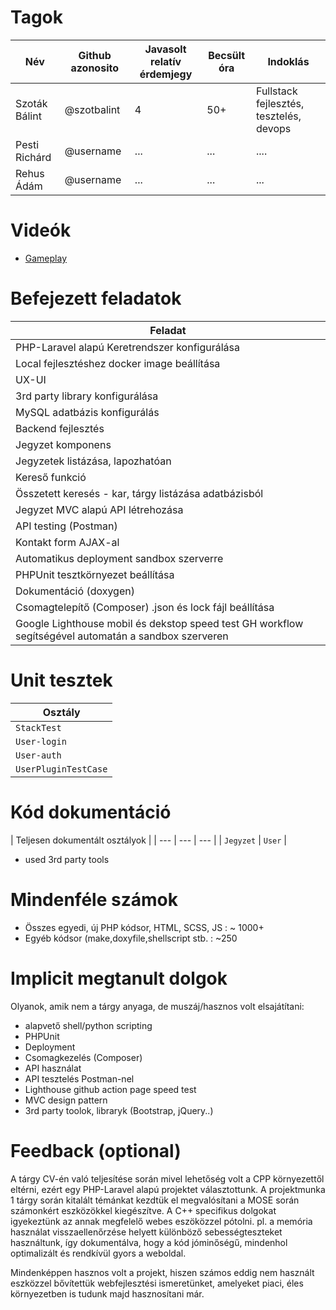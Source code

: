 # Tagok

| Név | Github azonosito  | Javasolt relatív érdemjegy | Becsült óra | Indoklás  | 
| --- | ---- | --- | ------------------ | --------- |
| Szoták Bálint | @szotbalint | 4 | 50+ | Fullstack fejlesztés, tesztelés, devops|
| Pesti Richárd | @username | ... | ... | .... |
| Rehus Ádám | @username | ... | ... | ... |


# Videók

 - [Gameplay](https://youtu.be/Ojrphx-61J8)


# Befejezett feladatok

| Feladat | 
| ------- | 
| PHP-Laravel alapú Keretrendszer konfigurálása |   
| Local fejlesztéshez docker image beállítása |   
| UX-UI|   
| 3rd party library konfigurálása |   
| MySQL adatbázis konfigurálás |   
| Backend fejlesztés |   
| Jegyzet komponens |   
| Jegyzetek listázása, lapozhatóan |   
| Kereső funkció |   
| Összetett keresés - kar, tárgy listázása adatbázisból |   
| Jegyzet MVC alapú API létrehozása |   
| API testing (Postman) |   
| Kontakt form AJAX-al |   
| Automatikus deployment sandbox szerverre |
| PHPUnit tesztkörnyezet beállítása |
| Dokumentáció (doxygen) |
| Csomagtelepítő (Composer) .json és lock fájl beállítása |
| Google Lighthouse mobil és dekstop speed test GH workflow segítségével automatán a sandbox szerveren |



# Unit tesztek

| Osztály |
| --- | 
| `StackTest` | 
| `User-login` |
| `User-auth` |
| `UserPluginTestCase` |

# Kód dokumentáció

| Teljesen dokumentált osztályok | 
| --- | --- | --- | 
| `Jegyzet` | `User` | 
+ used 3rd party tools


# Mindenféle számok

 - Összes egyedi, új PHP kódsor, HTML, SCSS, JS : ~ 1000+
 - Egyéb kódsor (make,doxyfile,shellscript stb. : ~250

 
# Implicit megtanult dolgok
Olyanok, amik nem a tárgy anyaga, de muszáj/hasznos volt elsajátítani:
 - alapvető shell/python scripting
 - PHPUnit
 - Deployment
 - Csomagkezelés (Composer)
 - API használat
 - API tesztelés Postman-nel
 - Lighthouse github action page speed test
 - MVC design pattern
 - 3rd party toolok, libraryk (Bootstrap, jQuery..)

# Feedback (optional)
 
A tárgy CV-én való teljesítése során mivel lehetőség volt a CPP környezettől eltérni, ezért egy PHP-Laravel alapú projektet választottunk. 
A projektmunka 1 tárgy során kitalált témánkat kezdtük el megvalósítani a MOSE során számonkért eszközökkel kiegészítve.
A C++ specifikus dolgokat igyekeztünk az annak megfelelő webes eszöközzel pótolni.
pl. a memória használat visszaellenőrzése helyett különböző sebességteszteket használtunk, így dokumentálva, hogy a kód jóminőségű, mindenhol optimalizált és rendkívül gyors a weboldal.

Mindenképpen hasznos volt a projekt, hiszen számos eddig nem használt eszközzel bővítettük webfejlesztési ismeretünket, amelyeket piaci, éles környezetben is tudunk majd hasznosítani már.

